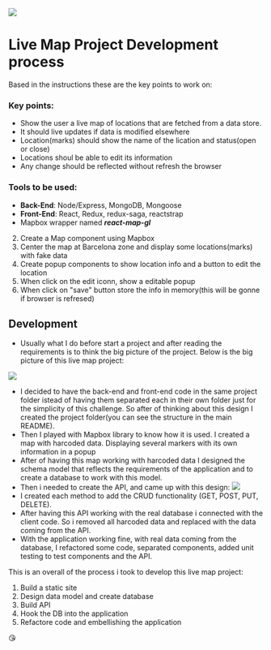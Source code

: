 ![](https://cdn.docsie.io/boo_PFvw8YhwIwx2RtSiK/6fbfb9d6-2be9-7261-365a-0b20fe81f2a9jezer_banner_(1).jpg)

# Live Map Project Development process
Based in the instructions these are the key points to work on:

### Key points: 
* Show the user a live map of locations that are fetched from a data store.
* It should live updates if data is modified elsewhere
* Location(marks) should show the name of the lication and status(open or close)
* Locations shoul be able to edit its information
* Any change should be reflected without refresh the browser

### Tools to be used:
* **Back-End**: Node/Express, MongoDB, Mongoose
* **Front-End**: React, Redux, redux-saga, reactstrap
* Mapbox wrapper named _**react-map-gl**_

2. Create a Map component using Mapbox
3. Center the map at Barcelona zone and display some locations(marks) with fake data
4. Create popup components to show location info and a button to edit the location
5. When click on the edit iconn, show a editable popup
6. When click on "save" button store the info in memory(this will be gonne if browser is refresed)

## Development
* Usually what I do before start a project and after reading the requirements is to think the big picture of the project. Below is the big picture of this live map project:

![](https://cdn.docsie.io/boo_iIt2CDMjk7ApnwJCU/aad8a316-6a18-d7bb-aeb9-fa2737d5c486Untitled_Diagram.jpg)

* I decided to have the back-end and front-end code in the same project folder istead of having them separated each in their own folder just for the simplicity of this challenge. 
So after of thinking about this design I created the project folder(you can see the structure in the main README). 
* Then I played with Mapbox library to know how it is used. I created a map with harcoded data. Displaying several markers with its own information in a popup
* After of having this map working with harcoded data I designed the schema model that reflects the requirements of the application and to create a database to work with this model.
* Then i needed to create the API, and came up with this design: 
![](https://cdn.docsie.io/boo_iIt2CDMjk7ApnwJCU/76b711aa-29fc-3966-3fd3-53de6456c4f1Untitled_Diagram_Page_2.jpg)
* I created each method to add the CRUD functionality (GET, POST, PUT, DELETE).
* After having this API working with the real database i connected with the client code. So i removed all harcoded data and replaced with the data coming from the API.
* With the application working fine, with real data coming from the database, I refactored some code, separated components, added unit testing to test components and the API.

This is an overall of the process i took to develop this live map project:
1. Build a static site
2. Design data model and create database
3. Build API
4. Hook the DB into the application
5. Refactore code and embellishing the application

😘
